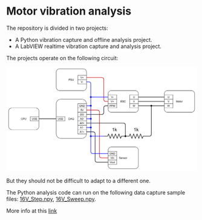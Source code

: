 # Motor vibration analysis 

The repository is divided in two projects:
- A Python vibration capture and offline analysis project.
- A LabVIEW realtime vibration capture and analysis project.

The projects operate on the following circuit:

![Circuit](Documentation/vibration-analysis-circuit.png)

But they should not be difficult to adapt to a different one.

The Python analysis code can run on the following data capture sample files: 
[16V_Step.npy](http://www.therandomwalk.org/data/motor_vibration_analysis/16V_Step.npy),
[16V_Sweep.npy](http://www.therandomwalk.org/data/motor_vibration_analysis/16V_Sweep.npy).

More info at this [link](https://therandomwalk.org/wp/motor-vibration-analysis/)